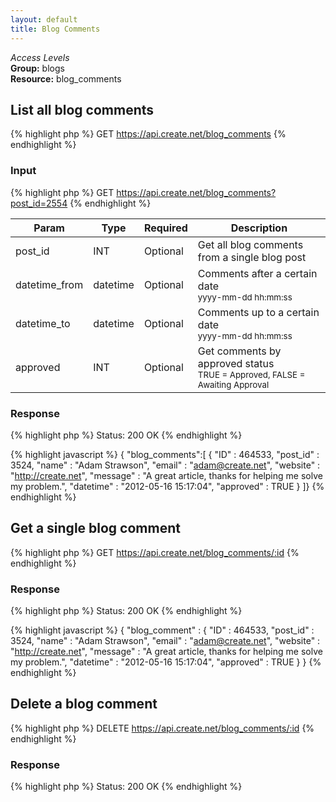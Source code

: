 ```yaml
---
layout: default
title: Blog Comments
---
```


*Access Levels*    
__Group:__ blogs     
__Resource:__ blog_comments

List all blog comments
-------------------

{% highlight php %}
GET 	https://api.create.net/blog_comments
{% endhighlight %}

### Input

{% highlight php %}
GET 	https://api.create.net/blog_comments?post_id=2554
{% endhighlight %}

<table>
	<thead>
		<tr>
			<th>Param</th>
			<th>Type</th>
			<th>Required</th>
			<th>Description</th>
		</tr>
	</thead>
	<tbody>
		<tr>
			<td>post_id</td>
			<td>INT</td>
			<td>Optional</td>
			<td>Get all blog comments from a single blog post</td>
		</tr>
		<tr>
			<td>datetime_from</td>
			<td>datetime</td>
			<td>Optional</td>
			<td>Comments after a certain date <br /><small>yyyy-mm-dd hh:mm:ss</small></td>
		</tr>
		<tr>
			<td>datetime_to</td>
			<td>datetime</td>
			<td>Optional</td>
			<td>Comments up to a certain date <br /><small>yyyy-mm-dd hh:mm:ss</small></td>
		</tr>
		<tr>
			<td>approved</td>
			<td>INT</td>
			<td>Optional</td>
			<td>Get comments by approved status <br /><small>TRUE = Approved, FALSE = Awaiting Approval</small></td>
		</tr>
	</tbody>
</table>

### Response

{% highlight php %}
Status: 200 OK
{% endhighlight %}

{% highlight javascript %}
{ "blog_comments":[
	{
		"ID" : 464533,
		"post_id" : 3524,
		"name" : "Adam Strawson",
		"email" : "adam@create.net",
		"website" : "http://create.net",
		"message" : "A great article, thanks for helping me solve my problem.",
		"datetime" : "2012-05-16 15:17:04",
		"approved" : TRUE
	}
]}
{% endhighlight %}

Get a single blog comment
-------------------------

{% highlight php %}
GET 	https://api.create.net/blog_comments/:id
{% endhighlight %}

### Response

{% highlight php %}
Status: 200 OK
{% endhighlight %}

{% highlight javascript %}
{ "blog_comment" :
	{
		"ID" : 464533,
		"post_id" : 3524,
		"name" : "Adam Strawson",
		"email" : "adam@create.net",
		"website" : "http://create.net",
		"message" : "A great article, thanks for helping me solve my problem.",
		"datetime" : "2012-05-16 15:17:04",
		"approved" : TRUE
	}
}
{% endhighlight %}


Delete a blog comment
------------------

{% highlight php %}
DELETE 	https://api.create.net/blog_comments/:id
{% endhighlight %}

### Response

{% highlight php %}
Status: 200 OK
{% endhighlight %}